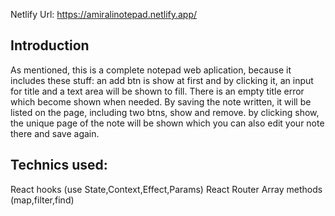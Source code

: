Netlify Url: https://amiralinotepad.netlify.app/


Introduction
-
As mentioned, this is a complete notepad web aplication, because it includes these stuff:
an add btn is show at first and by clicking it, an input for title and a text area will be shown to fill. There is an empty title error which become shown when needed. By saving the note written, it will be listed on the page, including two btns, show and remove. by clicking show, the unique page of the note will be shown which you can also edit your note there and save again.

Technics used:
- 
React hooks (use State,Context,Effect,Params)
React Router
Array methods (map,filter,find)
